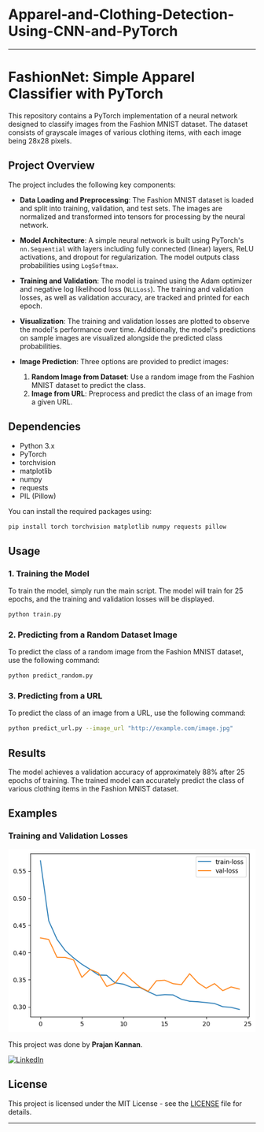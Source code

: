 # Apparel-and-Clothing-Detection-Using-CNN-and-PyTorch

---

# FashionNet: Simple Apparel Classifier with PyTorch

This repository contains a PyTorch implementation of a neural network designed to classify images from the Fashion MNIST dataset. The dataset consists of grayscale images of various clothing items, with each image being 28x28 pixels.

## Project Overview

The project includes the following key components:

- **Data Loading and Preprocessing**: The Fashion MNIST dataset is loaded and split into training, validation, and test sets. The images are normalized and transformed into tensors for processing by the neural network.
  
- **Model Architecture**: A simple neural network is built using PyTorch's `nn.Sequential` with layers including fully connected (linear) layers, ReLU activations, and dropout for regularization. The model outputs class probabilities using `LogSoftmax`.

- **Training and Validation**: The model is trained using the Adam optimizer and negative log likelihood loss (`NLLLoss`). The training and validation losses, as well as validation accuracy, are tracked and printed for each epoch.

- **Visualization**: The training and validation losses are plotted to observe the model's performance over time. Additionally, the model's predictions on sample images are visualized alongside the predicted class probabilities.

- **Image Prediction**: Three options are provided to predict images:
  1. **Random Image from Dataset**: Use a random image from the Fashion MNIST dataset to predict the class.
  2. **Image from URL**: Preprocess and predict the class of an image from a given URL.

## Dependencies

- Python 3.x
- PyTorch
- torchvision
- matplotlib
- numpy
- requests
- PIL (Pillow)

You can install the required packages using:

```bash
pip install torch torchvision matplotlib numpy requests pillow
```

## Usage

### 1. Training the Model
To train the model, simply run the main script. The model will train for 25 epochs, and the training and validation losses will be displayed.

```bash
python train.py
```

### 2. Predicting from a Random Dataset Image
To predict the class of a random image from the Fashion MNIST dataset, use the following command:

```bash
python predict_random.py
```

### 3. Predicting from a URL
To predict the class of an image from a URL, use the following command:

```bash
python predict_url.py --image_url "http://example.com/image.jpg"
```

## Results

The model achieves a validation accuracy of approximately 88% after 25 epochs of training. The trained model can accurately predict the class of various clothing items in the Fashion MNIST dataset.

## Examples

### Training and Validation Losses

![Training and Validation Losses](https://github.com/Nightskull100/Dress-Type-Detection-using-CNN/blob/e09a0aced7fd61d2728f3875e930a70cb24d260d/Images/Training%20and%20Validation%20Losses.png)

This project was done by **Prajan Kannan**.

[![LinkedIn](https://img.shields.io/badge/LinkedIn-%230077B5.svg?logo=linkedin&logoColor=white)](https://www.linkedin.com/in/prajan-kannan/)

## License

This project is licensed under the MIT License - see the [LICENSE](LICENSE) file for details.

---
